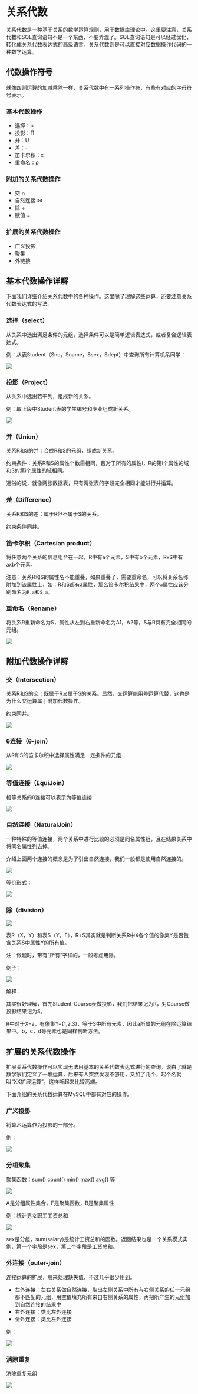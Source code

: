 # 关系代数

关系代数是一种基于关系的数学运算规则，用于数据库理论中。这里要注意，关系代数和SQL查询语句不是一个东西，不要弄混了。SQL查询语句是可以经过优化，转化成关系代数表达式的高级语言。关系代数则是可以直接对应数据操作代码的一种数学运算。

## 代数操作符号

就像四则运算的加减乘除一样，关系代数中有一系列操作符，有些有对应的字母符号表示。

### 基本代数操作

* 选择：σ
* 投影：Π
* 并：U
* 差：-
* 笛卡尔积：x
* 重命名：ρ

### 附加的关系代数操作

* 交 ∩
* 自然连接 ⋈
* 除 ÷
* 赋值 =

### 扩展的关系代数操作

* 广义投影
* 聚集
* 外链接

## 基本代数操作详解

下面我们详细介绍关系代数中的各种操作。这里除了理解这些运算，还要注意关系代数表达式的写法。

### 选择（select）

从关系中选出满足条件的元组，选择条件可以是简单逻辑表达式，或者复合逻辑表达式。

例：从表Student（Sno，Sname，Ssex，Sdept）中查询所有计算机系同学：

![](res/1.png)

### 投影（Project）

从关系中选出若干列，组成新的关系。

例：取上段中Student表的学生编号和专业组成新关系。

![](res/2.png)

### 并（Union）

关系R和S的并：合成R和S的元组，组成新关系。

约束条件：关系R和S的属性个数需相同，且对于所有的属性i，R的第i个属性的域和S的第i个属性的域相同。

通俗的说，就像两张数据表，只有两张表的字段完全相同才能进行并运算。

### 差（Difference）

关系R和S的差：属于R但不属于S的关系。

约束条件同并。

### 笛卡尔积（Cartesian product）

将任意两个关系的信息组合在一起，R中有a个元素，S中有b个元素，RxS中有axb个元素。

注意：关系R和S的属性名不能重叠，如果重叠了，需要重命名，可以将关系名称附加到该属性上，如：R和S都有a属性，那么笛卡尔积结果中，两个`a`属性应该分别命名为`R.a`和`S.a`。

### 重命名（Rename）

将关系R重新命名为S，属性从左到右重新命名为A1，A2等，S与R具有完全相同的元组。

![](res/3.png)

## 附加代数操作详解

### 交（Intersection）

关系R和S的交：既属于R又属于S的关系。显然，交运算能用差运算代替，这也是为什么交运算属于附加代数操作。

约束同并。

![](res/4.png)

### θ连接（θ-join）

从R和S的笛卡尔积中选择属性满足一定条件的元组

![](res/5.png)

### 等值连接（EquiJoin）

相等关系的θ连接可以表示为等值连接

![](res/6.png)

### 自然连接（NaturalJoin）

一种特殊的等值连接，两个关系中进行比较的必须是同名属性组，且在结果关系中将同名属性列去掉。

介绍上面两个连接的概念是为了引出自然连接，我们一般都是使用自然连接的。

![](res/7.png)

等价形式：

![](res/8.png)

### 除（division）

![](res/9.png)

表R（X，Y）和表S（Y，F），R÷S其实就是判断关系R中X各个值的像集Y是否包含关系S中属性Y的所有值。

注：做题时，带有“所有”字样的，一般考虑用除。

例子：

![](res/10.png)

解释：

其实很好理解，首先Student-Course表做投影，我们把结果记为R，对Course做投影结果记为S。

R中对于X=a，有像集Y={1,2,3}，等于S中所有元素，因此a所属的元组在除运算结果中。b，c，d等元素也是同样判断方法。

## 扩展的关系代数操作

扩展关系代数操作可以实现无法用基本的关系代数表达式进行的查询。说白了就是数学家们定义了一堆运算，后来有人突然发现不够用，又加了几个，起个名就叫“XX扩展运算”，这样听起来比较高端。

下面介绍的关系代数运算在MySQL中都有对应的操作。

### 广义投影

将算术运算作为投影的一部分。

例：

![](res/11.png)

### 分组聚集

聚集函数：sum() count() min() max() avg() 等

![](res/12.png)

A是分组属性集合，F是聚集函数，B是聚集属性

例：统计男女职工工资总和

![](res/13.png)

sex是分组，sum(salary)是统计工资总和的函数。返回结果也是一个关系模式实例，第一个字段是sex，第二个字段是工资总和。

### 外连接（outer-join）

连接运算的扩展，用来处理缺失值，不过几乎很少用到。

* 左外连接：左右关系做自然连接，取出左侧关系中所有与右侧关系的任一元组都不匹配的元组，用空值填充所有来自右侧关系的属性，再把所产生的元组加到自然连接的结果中
* 右外连接：类比左外连接
* 全外连接：类比左外连接

例：

![](res/14.png)

### 消除重复

消除重复元组

![](res/15.png)
